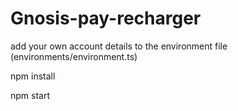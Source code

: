 # Gnosis-pay-recharger

add your own account details to the environment file (environments/environment.ts)

npm install

npm start

